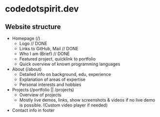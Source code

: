 # codedotspirit.dev
## Website structure

- Homepage (/)
  - Logo // DONE
  - Links to GitHub, Mail // DONE
  - Who I am (Brief) // DONE
  - Featured project, quicklink to portfolio
  - Quick overview of known programming languages
- About (/about)
  - Detailed info on background, edu, experience
  - Explanation of areas of expertise
  - Personal interests and hobbies
- Projects (/portfolio || /projects)
  - Overview of projects
  - Mostly live demos, links, show screenshots & videos if no live demo is possible. (Custom video player if needed)
- Contact info in footer